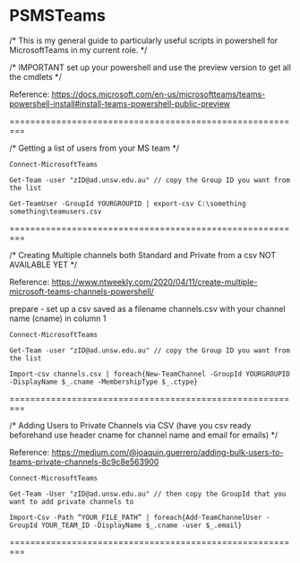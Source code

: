 # PSMSTeams

/* This is my general guide to particularly useful scripts in powershell for MicrosoftTeams in my current role. */

/* IMPORTANT set up your powershell and use the preview version to get all the cmdlets */

Reference: https://docs.microsoft.com/en-us/microsoftteams/teams-powershell-install#install-teams-powershell-public-preview

=========================================================

/* Getting a list of users from your MS team */

	Connect-MicrosoftTeams
	
	Get-Team -user "zID@ad.unsw.edu.au" // copy the Group ID you want from the list
	
	Get-TeamUser -GroupId YOURGROUPID | export-csv C:\something something\teamusers.csv


=========================================================

/* Creating Multiple channels both Standard and Private from a csv NOT AVAILABLE YET */

Reference: https://www.ntweekly.com/2020/04/11/create-multiple-microsoft-teams-channels-powershell/

prepare - set up a csv saved as a filename channels.csv with your channel name (cname) in column 1

	Connect-MicrosoftTeams
	
	Get-Team -user "zID@ad.unsw.edu.au" // copy the Group ID you want from the list

	Import-csv channels.csv | foreach{New-TeamChannel -GroupId YOURGROUPID -DisplayName $_.cname -MembershipType $_.ctype}


=========================================================

/* Adding Users to Private Channels via CSV (have you csv ready beforehand use header cname for channel name and email for emails) */

Reference: https://medium.com/@joaquin.guerrero/adding-bulk-users-to-teams-private-channels-8c9c8e563900


	Connect-MicrosoftTeams

	Get-Team -User "zID@ad.unsw.edu.au" // then copy the GroupId that you want to add private channels to

	Import-Csv -Path “YOUR_FILE_PATH” | foreach{Add-TeamChannelUser -GroupId YOUR_TEAM_ID -DisplayName $_.cname -user $_.email}


=========================================================
